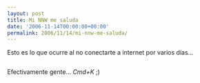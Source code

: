 ```yaml
---
layout: post
title: Mi NNW me saluda
date: '2006-11-14T00:00:00+00:00'
permalink: 2006/11/14/mi-nnw-me-saluda/
---
```

Esto es lo que ocurre al no conectarte a internet por varios días...

<img style="display:block; margin:0px auto 10px; text-align:center;" src="http://photos1.blogger.com/blogger2/4553/2422/1600/Imagen%201.5.jpg" border="0" alt="" />

Efectivamente gente... <span style="font-style:italic;">Cmd+K</span> ;)
